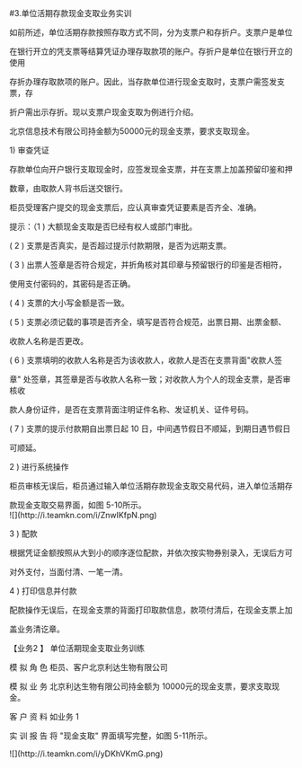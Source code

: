 #3.单位活期存款现金支取业务实训
<p>如前所述，单位活期存款按照存取方式不同，分为支票户和存折户。支票户是单位 </p>
    <p>在银行开立的凭支票等结算凭证办理存取款项的账户。存折户是单位在银行开立的使用 </p>
    <p>存折办理存取款项的账户。因此，当存款单位进行现金支取时，支票户需签发支票，存 </p>
    <p>折户需出示存折。现以支票户现金支取为例进行介绍。 </p>
    <p> 北京信息技术有限公司持金额为50000元的现金支票，要求支取现金。 </p>
    <p> 1) 审查凭证 </p>
    <p> 存款单位向开户银行支取现金时，应签发现金支票，并在支票上加盖预留印鉴和押 </p>
    <p>数章，由取款人背书后送交银行。 </p>
    <p> 柜员受理客户提交的现金支票后，应认真审查凭证要素是否齐全、准确。 </p>
    <p> 提示：（1 ) 大额现金支取是否巳经有权人或部门审批。 </p>
    <p> ( 2 ) 支票是否真实，是否超过提示付款期限，是否为远期支票。</p>
    <p>( 3 ) 出票人签章是否符合规定，并折角核对其印章与预留银行的印鉴是否相符， </p>
    <p>使用支付密码的，其密码是否正确。 </p>
    <p> ( 4 ) 支票的大小写金额是否一致。 </p>
    <p> ( 5 ) 支票必须记载的事项是否齐全，填写是否符合规范，出票日期、出票金额、 </p>
    <p>收款人名称是否更改。 </p>
    <p> ( 6 ) 支票填明的收款人名称是否为该收款人，收款人是否在支票背面&quot;收款人签 </p>
    <p>章&quot; 处签章，其签章是否与收款人名称一致；对收款人为个人的现金支票，是否审核收 </p>
    <p>款人身份证件，是否在支票背面注明证件名称、发证机关、证件号码。 </p>
    <p> ( 7 ) 支票的提示付款期自出票日起 10 日，中间遇节假日不顺延，到期日遇节假日 </p>
    <p>可顺延。 </p>
    <p>2 ) 进行系统操作 </p>
    <p> 柜员审核无误后，柜员通过输入单位活期存款现金支取交易代码，进入单位活期存 </p>
    <p>款现金支取交易界面，如图 5-10所示。 <br />
    ![](http://i.teamkn.com/i/ZnwIKfpN.png)</p>
    <p>3 ) 配款 </p>
    <p> 根据凭证金额按照从大到小的顺序逐位配款，并依次按实物券别录入，无误后方可 </p>
    <p>对外支付，当面付清、一笔一清。 </p>
    <p>4 ) 打印信息并付款 </p>
    <p> 配款操作无误后，在现金支票的背面打印取款信息，款项付清后，在现金支票上加 </p>
    <p>盖业务清讫章。 </p>
    <p> 【业务2 】      单位活期现金支取业务训练 </p>
    <p> 模 拟 角 色 柜员、客户北京利达生物有限公司 </p>
    <p> 模 拟 业 务 北京利达生物有限公司持金额为 10000元的现金支票，要求支取现金。 </p>
    <p> 客 户 资 料 如业务 1 </p>
    <p> 实 训 报 告 将 &quot;现金支取&quot; 界面填写完整，如图 5-11所示。 <br />
    </p>
    <p>![](http://i.teamkn.com/i/yDKhVKmG.png) </p>